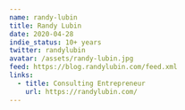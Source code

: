 ```yaml
---
name: randy-lubin
title: Randy Lubin
date: 2020-04-28
indie_status: 10+ years
twitter: randylubin
avatar: /assets/randy-lubin.jpg
feed: https://blog.randylubin.com/feed.xml
links:
  - title: Consulting Entrepreneur
    url: https://randylubin.com/ 
---
```

